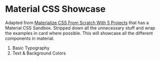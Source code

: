 # Material CSS Showcase

Adapted from [Materialize CSS From Scratch With 5 Projects](https://www.safaribooksonline.com/library/view/materialize-css-from/9781789538724/) that has a Material CSS Sandbox.
Stripped down all the unnecessary stuff and wrap the examples in card where possible.
This will showcase all the different components in material.

1.  Basic Typography
2.  Text & Background Colors
